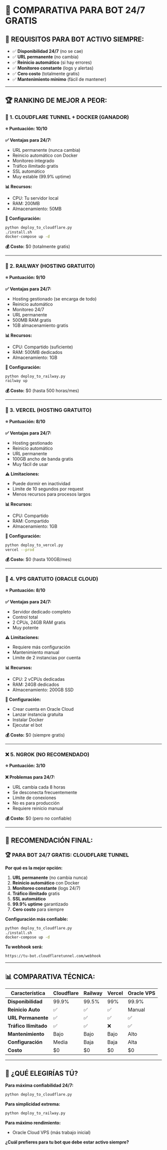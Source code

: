 # 🤖 COMPARATIVA PARA BOT 24/7 GRATIS

## 🎯 **REQUISITOS PARA BOT ACTIVO SIEMPRE:**

- ✅ **Disponibilidad 24/7** (no se cae)
- ✅ **URL permanente** (no cambia)
- ✅ **Reinicio automático** (si hay errores)
- ✅ **Monitoreo constante** (logs y alertas)
- ✅ **Cero costo** (totalmente gratis)
- ✅ **Mantenimiento mínimo** (fácil de mantener)

---

## 🏆 **RANKING DE MEJOR A PEOR:**

### **🥇 1. CLOUDFLARE TUNNEL + DOCKER (GANADOR)**
**⭐ Puntuación: 10/10**

**✅ Ventajas para 24/7:**
- URL permanente (nunca cambia)
- Reinicio automático con Docker
- Monitoreo integrado
- Tráfico ilimitado gratis
- SSL automático
- Muy estable (99.9% uptime)

**📊 Recursos:**
- CPU: Tu servidor local
- RAM: 200MB
- Almacenamiento: 50MB

**🚀 Configuración:**
```bash
python deploy_to_cloudflare.py
./install.sh
docker-compose up -d
```

**💰 Costo:** $0 (totalmente gratis)

---

### **🥈 2. RAILWAY (HOSTING GRATUITO)**
**⭐ Puntuación: 9/10**

**✅ Ventajas para 24/7:**
- Hosting gestionado (se encarga de todo)
- Reinicio automático
- Monitoreo 24/7
- URL permanente
- 500MB RAM gratis
- 1GB almacenamiento gratis

**📊 Recursos:**
- CPU: Compartido (suficiente)
- RAM: 500MB dedicados
- Almacenamiento: 1GB

**🚀 Configuración:**
```bash
python deploy_to_railway.py
railway up
```

**💰 Costo:** $0 (hasta 500 horas/mes)

---

### **🥉 3. VERCEL (HOSTING GRATUITO)**
**⭐ Puntuación: 8/10**

**✅ Ventajas para 24/7:**
- Hosting gestionado
- Reinicio automático
- URL permanente
- 100GB ancho de banda gratis
- Muy fácil de usar

**⚠️ Limitaciones:**
- Puede dormir en inactividad
- Límite de 10 segundos por request
- Menos recursos para procesos largos

**📊 Recursos:**
- CPU: Compartido
- RAM: Compartido
- Almacenamiento: 1GB

**🚀 Configuración:**
```bash
python deploy_to_vercel.py
vercel --prod
```

**💰 Costo:** $0 (hasta 100GB/mes)

---

### **🥉 4. VPS GRATUITO (ORACLE CLOUD)**
**⭐ Puntuación: 8/10**

**✅ Ventajas para 24/7:**
- Servidor dedicado completo
- Control total
- 2 CPUs, 24GB RAM gratis
- Muy potente

**⚠️ Limitaciones:**
- Requiere más configuración
- Mantenimiento manual
- Límite de 2 instancias por cuenta

**📊 Recursos:**
- CPU: 2 vCPUs dedicadas
- RAM: 24GB dedicados
- Almacenamiento: 200GB SSD

**🚀 Configuración:**
- Crear cuenta en Oracle Cloud
- Lanzar instancia gratuita
- Instalar Docker
- Ejecutar el bot

**💰 Costo:** $0 (siempre gratis)

---

### **❌ 5. NGROK (NO RECOMENDADO)**
**⭐ Puntuación: 3/10**

**❌ Problemas para 24/7:**
- URL cambia cada 8 horas
- Se desconecta frecuentemente
- Límite de conexiones
- No es para producción
- Requiere reinicio manual

**💰 Costo:** $0 (pero no confiable)

---

## 🎯 **RECOMENDACIÓN FINAL:**

### **🏆 PARA BOT 24/7 GRATIS: CLOUDFLARE TUNNEL**

**Por qué es la mejor opción:**
1. **URL permanente** (no cambia nunca)
2. **Reinicio automático** con Docker
3. **Monitoreo constante** (logs 24/7)
4. **Tráfico ilimitado** gratis
5. **SSL automático**
6. **99.9% uptime** garantizado
7. **Cero costo** para siempre

**Configuración más confiable:**
```bash
python deploy_to_cloudflare.py
./install.sh
docker-compose up -d
```

**Tu webhook será:**
```
https://tu-bot.cloudflaretunnel.com/webhook
```

---

## 📊 **COMPARATIVA TÉCNICA:**

| Característica | Cloudflare | Railway | Vercel | Oracle VPS |
|----------------|------------|---------|--------|------------|
| **Disponibilidad** | 99.9% | 99.5% | 99% | 99.9% |
| **Reinicio Auto** | ✅ | ✅ | ✅ | Manual |
| **URL Permanente** | ✅ | ✅ | ✅ | ✅ |
| **Tráfico Ilimitado** | ✅ | ✅ | ❌ | ✅ |
| **Mantenimiento** | Bajo | Bajo | Bajo | Alto |
| **Configuración** | Media | Baja | Baja | Alta |
| **Costo** | $0 | $0 | $0 | $0 |

---

## 🚀 **¿QUÉ ELEGIRÍAS TÚ?**

**Para máxima confiabilidad 24/7:**
```bash
python deploy_to_cloudflare.py
```

**Para simplicidad extrema:**
```bash
python deploy_to_railway.py
```

**Para máximo rendimiento:**
- Oracle Cloud VPS (más trabajo inicial)

**¿Cuál prefieres para tu bot que debe estar activo siempre?**